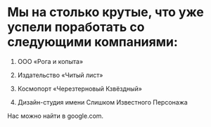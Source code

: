 # Мы на столько крутые, что уже успели поработать со следующими компаниями:
1. ООО «Рога и копыта»

2. Издательство «Читый лист»

3. Космопорт «Черезтерновый Кзвёздный»

4. Дизайн-студия имени Слишком Известного Персонажа



Нас можно найти в google.com.